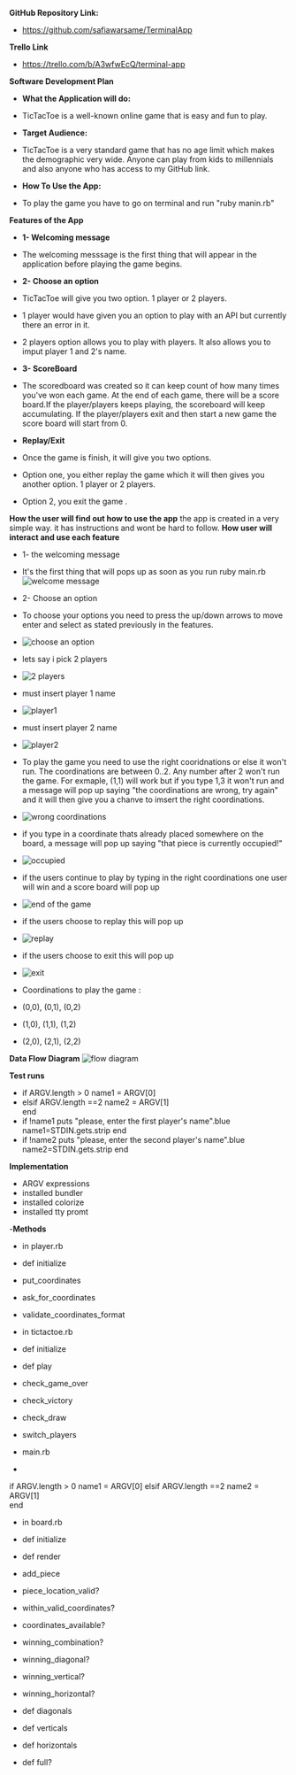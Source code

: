 **GitHub Repository Link:**
- https://github.com/safiawarsame/TerminalApp

**Trello Link**
- https://trello.com/b/A3wfwEcQ/terminal-app 

**Software Development Plan**

- **What the Application will do:**
- TicTacToe is a well-known online game that is easy and fun to play.

- **Target Audience:**
- TicTacToe is a very standard game that has no age limit which makes the demographic very wide. Anyone can play from kids to millennials and also anyone who has access to my GitHub link.
- **How To Use the App:**
- To play the game you have to go on terminal and run "ruby manin.rb" 

**Features of the App**

- **1- Welcoming message**
- The welcoming messsage is the first thing that will appear in the application before playing the game begins.

- **2- Choose an option**

- TicTacToe will give you two option. 1 player or 2 players.
- 1 player would have given you an option to play with an API but currently there an error in it.
- 2 players option allows you to play with players. It also allows you to imput player 1 and 2's name. 

- **3- ScoreBoard**
- The scoredboard was created so it can keep count of how many times you've won each game. At the end of each game, there will be a score board.If the player/players keeps playing, the scoreboard will keep accumulating. If the player/players exit and then start a new game the score board will start from 0.

- **Replay/Exit**
- Once the game is finish, it will give you two options. 
- Option one, you either replay the game which it will then gives you another option. 1 player or 2 players.
- Option 2, you exit the game .


**How the user will find out how to use the app**
the app is created in a very simple way. it has instructions and wont be hard to follow.
**How user will interact and use each feature**

- 1- the welcoming message 
- It's the first thing that will pops up as soon as you run ruby main.rb 
![welcome message](./docs/welcomingmessage.png)

- 2- Choose an option
- To choose your options you need to press the up/down arrows to move enter and select
as stated previously in the features.

- ![choose an option](./docs/chooseanoption.png)

- lets say i pick 2 players

- ![2 players](./docs/2players.png)
- must insert player 1 name 
- ![player1](./docs/player1name.png)

- must insert player 2 name
- ![player2](./docs/player2name.png)

- To play the game you need to use the right cooridnations or else it won't run. The coordinations are between 0..2. Any number after 2 won't run the game. For exmaple, (1,1) will work but if you type 1,3 it won't run and a message will pop up saying "the coordinations are wrong, try again" and it will then give you a chanve to imsert the right coordinations.
- ![wrong coordinations](./docs/wrongcoordinations.png)

- if you type in a coordinate thats already placed somewhere on the board, a message will pop up saying "that piece is currently occupied!"
 - ![occupied](./docs/occupied.png)

 - if the users continue to play by typing in the right coordinations one user will win and a score board will pop up 
 - ![end of the game](./docs/endofthegame.png)

 - if the users choose to replay this will pop up 
  - ![replay](./docs/replay.png)

 - if the users choose to exit this will pop up 
 - ![exit](./docs/exit.png)

 -  Coordinations to play the game :
 - (0,0), (0,1), (0,2)
 - (1,0), (1,1), (1,2)
 - (2,0), (2,1), (2,2)

**Data Flow Diagram**
![flow diagram](./docs/flowdiagram.png)

**Test runs**

- if ARGV.length > 0
    name1 = ARGV[0]
- elsif ARGV.length ==2
    name2 = ARGV[1]   
end 
- if !name1
 puts "please, enter the first player's name".blue
 name1=STDIN.gets.strip 
end
- if !name2
 puts "please, enter the second player's name".blue
 name2=STDIN.gets.strip 
 end


 **Implementation**

- ARGV expressions
- installed bundler
- installed colorize
- installed tty promt

-**Methods**

-  in player.rb

- def initialize
- put_coordinates
- ask_for_coordinates
- validate_coordinates_format

- in tictactoe.rb

- def initialize
- def play
- check_game_over
- check_victory
- check_draw
- switch_players
   
- main.rb
- 
if ARGV.length > 0
    name1 = ARGV[0]
elsif ARGV.length ==2
    name2 = ARGV[1]   
end 

- in board.rb

- def initialize
- def render
- add_piece
- piece_location_valid?
- within_valid_coordinates?
- coordinates_available?
- winning_combination?
- winning_diagonal?
- winning_vertical?
- winning_horizontal?
- def diagonals
- def verticals
- def horizontals
- def full?